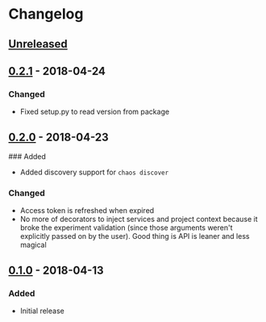 # Changelog

## [Unreleased][]

[Unreleased]: https://github.com/chaostoolkit/chaostoolkit-google-cloud/compare/0.2.1...HEAD

## [0.2.1][] - 2018-04-24

[0.2.1]: https://github.com/chaostoolkit/chaostoolkit-google-cloud/tree/0.2.1

### Changed

-   Fixed setup.py to read version from package

## [0.2.0][] - 2018-04-23

[0.2.0]: https://github.com/chaostoolkit/chaostoolkit-google-cloud/tree/0.2.0

### Added

-   Added discovery support for `chaos discover`

### Changed

-   Access token is refreshed when expired
-   No more of decorators to inject services and project context because it
    broke the experiment validation (since those arguments weren't explicitly
    passed on by the user). Good thing is API is leaner and less magical


## [0.1.0][] - 2018-04-13

[0.1.0]: https://github.com/chaostoolkit/chaostoolkit-google-cloud/tree/0.1.0

### Added

-   Initial release
